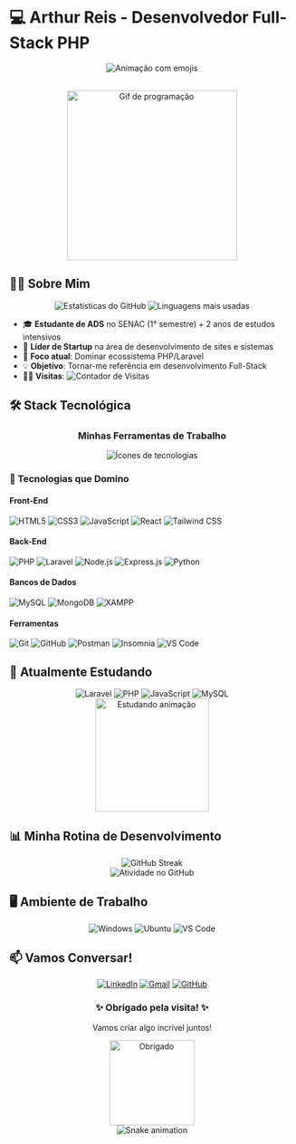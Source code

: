 # 💻 Arthur Reis - Desenvolvedor Full-Stack PHP

<div align="center">
  <p align="center">
  <img src="https://readme-typing-svg.demolab.com?font=Fira+Code&size=22&duration=3000&pause=500&color=2E8B57&center=true&vCenter=true&width=500&lines=%F0%9F%92%BB+Desenvolvedor+Full-Stack;%F0%9F%92%8E+Especialista+PHP;%F0%9F%91%91+Líder+Tecnológico;%E2%9C%A8+Apaixonado+por+Código" alt="Animação com emojis">
</p>
  <br>
  <img src="https://media.giphy.com/media/v1.Y2lkPTc5MGI3NjExcWJ2d2J5eWx6b3R3eWx0eWJ5d2Z0b2FqY2J6eGZ0dXJqZ3R0eW5xZyZlcD12MV9pbnRlcm5hbF9naWZfYnlfaWQmY3Q9Zw/qgQUggAC3Pfv687qPC/giphy.gif" width="300" alt="Gif de programação">
</div>

## 👨‍💻 Sobre Mim

<div align="center">
  <img src="https://github-readme-stats.vercel.app/api?username=friarthur&show_icons=true&theme=tokyonight&hide_border=true&include_all_commits=true" alt="Estatísticas do GitHub">
  <img src="https://github-readme-stats.vercel.app/api/top-langs/?username=friarthur&layout=compact&theme=tokyonight&hide_border=true" alt="Linguagens mais usadas">
</div>

- 🎓 **Estudante de ADS** no SENAC (1° semestre) + 2 anos de estudos intensivos
- 🚀 **Líder de Startup** na área de desenvolvimento de sites e sistemas
- 🌱 **Foco atual**: Dominar ecossistema PHP/Laravel
- 💡 **Objetivo**: Tornar-me referência em desenvolvimento Full-Stack
- 👨‍💻 **Visitas**: <img src="https://visitor-badge.glitch.me/badge?page_id=friarthur.friarthur" alt="Contador de Visitas">

## 🛠️ Stack Tecnológica

<div align="center">
  <h3>Minhas Ferramentas de Trabalho</h3>
  <img src="https://skillicons.dev/icons?i=php,laravel,js,ts,html,css,tailwind,react,nodejs,mysql,mongodb,git,github,postman,figma,vscode" alt="Ícones de tecnologias">
</div>

### 🔧 Tecnologias que Domino

#### Front-End
<img src="https://img.shields.io/badge/HTML5-E34F26?style=for-the-badge&logo=html5&logoColor=white" alt="HTML5"> 
<img src="https://img.shields.io/badge/CSS3-1572B6?style=for-the-badge&logo=css3&logoColor=white" alt="CSS3">
<img src="https://img.shields.io/badge/JavaScript-F7DF1E?style=for-the-badge&logo=javascript&logoColor=black" alt="JavaScript">
<img src="https://img.shields.io/badge/React-20232A?style=for-the-badge&logo=react&logoColor=61DAFB" alt="React">
<img src="https://img.shields.io/badge/Tailwind_CSS-38B2AC?style=for-the-badge&logo=tailwind-css&logoColor=white" alt="Tailwind CSS">

#### Back-End
<img src="https://img.shields.io/badge/PHP-777BB4?style=for-the-badge&logo=php&logoColor=white" alt="PHP">
<img src="https://img.shields.io/badge/Laravel-FF2D20?style=for-the-badge&logo=laravel&logoColor=white" alt="Laravel">
<img src="https://img.shields.io/badge/Node.js-43853D?style=for-the-badge&logo=node.js&logoColor=white" alt="Node.js">
<img src="https://img.shields.io/badge/Express.js-404D59?style=for-the-badge&logo=express" alt="Express.js">
<img src="https://img.shields.io/badge/Python-3776AB?style=for-the-badge&logo=python&logoColor=white" alt="Python">

#### Bancos de Dados
<img src="https://img.shields.io/badge/MySQL-4479A1?style=for-the-badge&logo=mysql&logoColor=white" alt="MySQL">
<img src="https://img.shields.io/badge/MongoDB-47A248?style=for-the-badge&logo=mongodb&logoColor=white" alt="MongoDB">
<img src="https://img.shields.io/badge/XAMPP-FB7A24?style=for-the-badge&logo=xampp&logoColor=white" alt="XAMPP">

#### Ferramentas
<img src="https://img.shields.io/badge/Git-F05032?style=for-the-badge&logo=git&logoColor=white" alt="Git">
<img src="https://img.shields.io/badge/GitHub-181717?style=for-the-badge&logo=github&logoColor=white" alt="GitHub">
<img src="https://img.shields.io/badge/Postman-FF6C37?style=for-the-badge&logo=postman&logoColor=white" alt="Postman">
<img src="https://img.shields.io/badge/Insomnia-5849BE?style=for-the-badge&logo=insomnia&logoColor=white" alt="Insomnia">
<img src="https://img.shields.io/badge/VS_Code-007ACC?style=for-the-badge&logo=visual-studio-code&logoColor=white" alt="VS Code">

## 🌱 Atualmente Estudando

<div align="center">
  <img src="https://img.shields.io/badge/-Laravel-FF2D20?style=for-the-badge&logo=laravel&logoColor=white" alt="Laravel">
  <img src="https://img.shields.io/badge/-PHP-777BB4?style=for-the-badge&logo=php&logoColor=white" alt="PHP">
  <img src="https://img.shields.io/badge/-JavaScript-F7DF1E?style=for-the-badge&logo=javascript&logoColor=black" alt="JavaScript">
  <img src="https://img.shields.io/badge/-MySQL-4479A1?style=for-the-badge&logo=mysql&logoColor=white" alt="MySQL">
  <br>
  <img src="https://media.giphy.com/media/LMcB8XospGZO8UQq87/giphy.gif" width="200" alt="Estudando animação">
</div>

## 📊 Minha Rotina de Desenvolvimento

<div align="center">
  <img src="https://streak-stats.demolab.com?user=friarthur&theme=tokyonight&hide_border=true" alt="GitHub Streak">
  <br>
  <img src="https://github-readme-activity-graph.vercel.app/graph?username=friarthur&theme=tokyonight&hide_border=true&area=true&custom_title=Minha+Atividade+no+GitHub" alt="Atividade no GitHub">
</div>

## 🖥️ Ambiente de Trabalho

<div align="center">
  <img src="https://img.shields.io/badge/Windows-0078D6?style=for-the-badge&logo=windows&logoColor=white" alt="Windows">
  <img src="https://img.shields.io/badge/Ubuntu-E95420?style=for-the-badge&logo=ubuntu&logoColor=white" alt="Ubuntu">
  <img src="https://img.shields.io/badge/VS_Code-007ACC?style=for-the-badge&logo=visual-studio-code&logoColor=white" alt="VS Code">
</div>

## 📫 Vamos Conversar!

<div align="center">
  <a href="https://www.linkedin.com/in/arthurreism/"><img src="https://img.shields.io/badge/LinkedIn-0077B5?style=for-the-badge&logo=linkedin&logoColor=white" alt="LinkedIn"></a>
  <a href="mailto:arthurfriburgo234@gmail.com"><img src="https://img.shields.io/badge/Gmail-D14836?style=for-the-badge&logo=gmail&logoColor=white" alt="Gmail"></a>
  <a href="https://github.com/friarthur"><img src="https://img.shields.io/badge/GitHub-181717?style=for-the-badge&logo=github&logoColor=white" alt="GitHub"></a>
</div>

<div align="center">
  <h3>✨ Obrigado pela visita! ✨</h3>
  <p>Vamos criar algo incrível juntos!</p>
  <img src="https://media.giphy.com/media/jRf5fsn8G6YaogAWxn/giphy.gif" width="150" alt="Obrigado">
</div>

<!-- Snake Animation -->
<div align="center">
  <img src="https://raw.githubusercontent.com/friarthur/friarthur/output/github-contribution-grid-snake.svg" alt="Snake animation">
</div>
